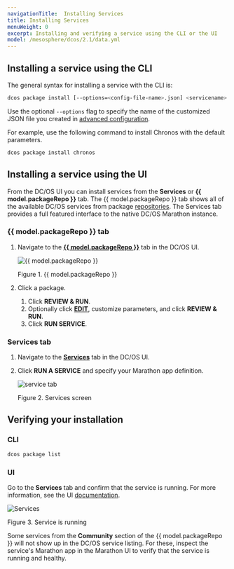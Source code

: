 ```yaml
---
navigationTitle:  Installing Services
title: Installing Services
menuWeight: 0
excerpt: Installing and verifying a service using the CLI or the UI
model: /mesosphere/dcos/2.1/data.yml
---
```


## Installing a service using the CLI

The general syntax for installing a service with the CLI is:

```bash
dcos package install [--options=<config-file-name>.json] <servicename>
```

Use the optional `--options` flag to specify the name of the customized JSON file you created in [advanced configuration](/mesosphere/dcos/2.1/deploying-services/config-universe-service/).

For example, use the following command to install Chronos with the default parameters.

```bash
dcos package install chronos
```

## Installing a service using the UI

From the DC/OS UI you can install services from the **Services** or **{{ model.packageRepo }}** tab. The {{ model.packageRepo }} tab shows all of the available DC/OS services from package [repositories](/mesosphere/dcos/2.1/administering-clusters/package-registry/). The Services tab provides a full featured interface to the native DC/OS Marathon instance.


### {{ model.packageRepo }} tab

1.  Navigate to the [**{{ model.packageRepo }}**](/mesosphere/dcos/2.1/gui/catalog/) tab in the DC/OS UI.

    ![{{ model.packageRepo }}](/mesosphere/dcos/2.1/img/GUI-Catalog-Main_View-1_12.png)

    Figure 1. {{ model.packageRepo }} 

2.  Click a package.
    1. Click **REVIEW & RUN**.
    2. Optionally click [**EDIT**](/mesosphere/dcos/2.1/deploying-services/config-universe-service/), customize parameters, and click **REVIEW & RUN**.
    3. Click **RUN SERVICE**.

### Services tab

1.  Navigate to the [**Services**](/mesosphere/dcos/2.1/gui/services/) tab in the DC/OS UI.
1.  Click **RUN A SERVICE** and specify your Marathon app definition.

    ![service tab](/mesosphere/dcos/2.1/img/GUI-Services-No_Services_Running-1_12.png)

    Figure 2. Services screen

## Verifying your installation

### CLI

```bash
dcos package list
```

### UI

Go to the **Services** tab and confirm that the service is running. For more information, see the UI [documentation](/mesosphere/dcos/2.1/gui/services/).

![Services](/mesosphere/dcos/2.1/img/GUI-Services-Running_Services_View-1_12.png)

Figure 3. Service is running

Some services from the **Community** section of the {{ model.packageRepo }} will not show up in the DC/OS service listing. For these, inspect the service's Marathon app in the Marathon UI to verify that the service is running and healthy.
